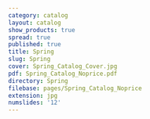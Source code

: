 ```yaml
---
category: catalog
layout: catalog
show_products: true
spread: true
published: true
title: Spring
slug: Spring
cover: Spring_Catalog_Cover.jpg
pdf: Spring_Catalog_Noprice.pdf
directory: Spring
filebase: pages/Spring_Catalog_Noprice
extension: jpg
numslides: '12'
---
```

